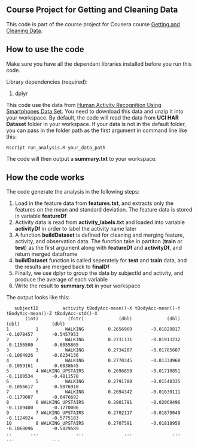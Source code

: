 ## Course Project for Getting and Cleaning Data

This code is part of the course project for Cousera course [Getting and Cleaning Data](https://class.coursera.org/getdata-033/).

## How to use the code

Make sure you have all the dependant libraries installed before you run this code.

Library dependencies (required):

1. dplyr

This code use the data from [Human Activity Recognition Using Smartphones Data Set](https://d396qusza40orc.cloudfront.net/getdata%2Fprojectfiles%2FUCI%20HAR%20Dataset.zip). You need to download this data and unzip it into your workspace. By default, the code will read the data from **UCI HAR Dataset** folder in your workspace. If your data is not in the default folder, you can pass in the folder path as the first argument in command line like this:
```
Rscript run_analysis.R your_data_path
```

The code will then output a **summary.txt** to your workspace.

## How the code works

The code generate the analysis in the following steps:

1. Load in the feature data from **features.txt**, and extracts only the features on the mean and standard deviation. The feature data is stored in variable **featureDf**
2. Activity data is read from **activity_labels.txt** and loaded into variable **activityDf** in order to label the activity name later
3. A function **buildDataset** is defined for cleaning and merging feature, activity, and observation data. The function take in partiton (**train** or **test**) as the first argument along with **featureDf** and **activityDf**, and return merged dataframe
4. **buildDataset** function is called seperately for **test** and **train** data, and the results are merged back to **finalDf**
5. Finally, we use dplyr to group the data by subjectId and activity, and produce the average of each variable
6. Write the result to **summary.txt** in your workspace

The output looks like this:

```
   subjectID         activity tBodyAcc-mean()-X tBodyAcc-mean()-Y tBodyAcc-mean()-Z tBodyAcc-std()-X
       (int)           (fctr)             (dbl)             (dbl)             (dbl)            (dbl)
1          1          WALKING         0.2656969       -0.01829817        -0.1078457       -0.5457953
2          2          WALKING         0.2731131       -0.01913232        -0.1156500       -0.6055865
3          3          WALKING         0.2734287       -0.01785607        -0.1064926       -0.6234136
4          4          WALKING         0.2770345       -0.01334968        -0.1059161       -0.6838645
5          4 WALKING_UPSTAIRS         0.2696859       -0.01710851        -0.1100534       -0.4811578
6          5          WALKING         0.2791780       -0.01548335        -0.1056617       -0.5076910
7          6          WALKING         0.2694342       -0.01639111        -0.1179007       -0.6476692
8          6 WALKING_UPSTAIRS         0.2801791       -0.02069496        -0.1109400       -0.1270006
9          7 WALKING_UPSTAIRS         0.2702117       -0.01879049        -0.1124924       -0.5775183
10         8 WALKING_UPSTAIRS         0.2707591       -0.01818950        -0.1068096       -0.5829589
..       ...              ...               ...               ...               ...              ...
```
